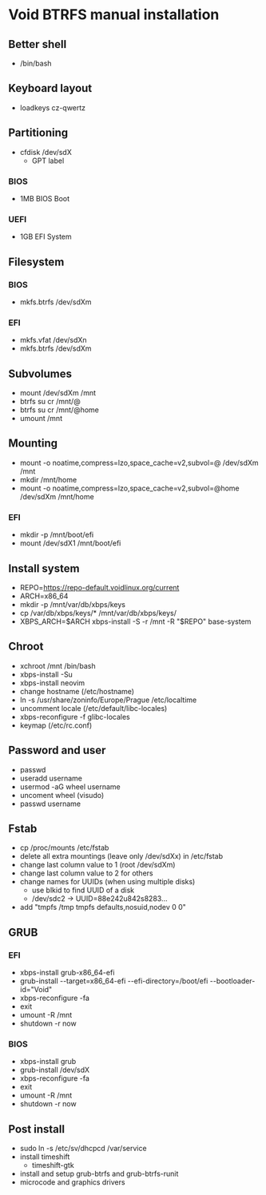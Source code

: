 # Void BTRFS manual installation

## Better shell

- /bin/bash

## Keyboard layout

- loadkeys cz-qwertz

## Partitioning

- cfdisk /dev/sdX
  - GPT label

### BIOS

- 1MB BIOS Boot

### UEFI

- 1GB EFI System

## Filesystem

### BIOS

- mkfs.btrfs /dev/sdXm

### EFI

- mkfs.vfat /dev/sdXn
- mkfs.btrfs /dev/sdXm

## Subvolumes

- mount /dev/sdXm /mnt
- btrfs su cr /mnt/@
- btrfs su cr /mnt/@home
- umount /mnt

## Mounting

- mount -o noatime,compress=lzo,space_cache=v2,subvol=@ /dev/sdXm /mnt
- mkdir /mnt/home
- mount -o noatime,compress=lzo,space_cache=v2,subvol=@home /dev/sdXm /mnt/home

### EFI

- mkdir -p /mnt/boot/efi
- mount /dev/sdX1 /mnt/boot/efi

## Install system

- REPO=https://repo-default.voidlinux.org/current
- ARCH=x86_64
- mkdir -p /mnt/var/db/xbps/keys
- cp /var/db/xbps/keys/\* /mnt/var/db/xbps/keys/
- XBPS_ARCH=$ARCH xbps-install -S -r /mnt -R "$REPO" base-system

## Chroot

- xchroot /mnt /bin/bash
- xbps-install -Su
- xbps-install neovim
- change hostname (/etc/hostname)
- ln -s /usr/share/zoninfo/Europe/Prague /etc/localtime
- uncomment locale (/etc/default/libc-locales)
- xbps-reconfigure -f glibc-locales
- keymap (/etc/rc.conf)

## Password and user

- passwd
- useradd username
- usermod -aG wheel username
- uncoment wheel (visudo)
- passwd username

## Fstab

- cp /proc/mounts /etc/fstab
- delete all extra mountings (leave only /dev/sdXx) in /etc/fstab
- change last column value to 1 (root /dev/sdXm)
- change last column value to 2 for others
- change names for UUIDs (when using multiple disks)
  - use blkid to find UUID of a disk
  - /dev/sdc2 -> UUID=88e242u842s8283…
- add "tmpfs /tmp tmpfs defaults,nosuid,nodev 0 0"

## GRUB

### EFI

- xbps-install grub-x86_64-efi
- grub-install --target=x86_64-efi --efi-directory=/boot/efi --bootloader-id="Void"
- xbps-reconfigure -fa
- exit
- umount -R /mnt
- shutdown -r now

### BIOS

- xbps-install grub
- grub-install /dev/sdX
- xbps-reconfigure -fa
- exit
- umount -R /mnt
- shutdown -r now

## Post install

- sudo ln -s /etc/sv/dhcpcd /var/service
- install timeshift
  - timeshift-gtk
- install and setup grub-btrfs and grub-btrfs-runit
- microcode and graphics drivers
